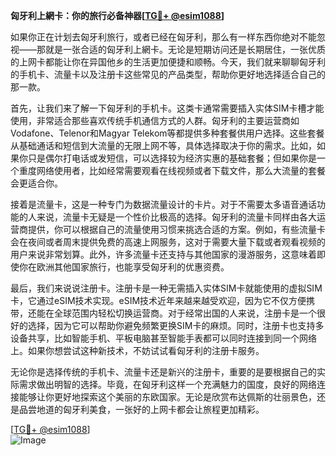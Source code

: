 **匈牙利上網卡：你的旅行必备神器[[TG💪+ @esim1088](https://t.me/s/esim1088)]**

如果你正在计划去匈牙利旅行，或者已经在匈牙利，那么有一样东西你绝对不能忽视——那就是一张合适的匈牙利上網卡。无论是短期访问还是长期居住，一张优质的上网卡都能让你在异国他乡的生活更加便捷和顺畅。今天，我们就来聊聊匈牙利的手机卡、流量卡以及注册卡这些常见的产品类型，帮助你更好地选择适合自己的那一款。

首先，让我们来了解一下匈牙利的手机卡。这类卡通常需要插入实体SIM卡槽才能使用，非常适合那些喜欢传统手机通信方式的人群。匈牙利的主要运营商如Vodafone、Telenor和Magyar Telekom等都提供多种套餐供用户选择。这些套餐从基础通话和短信到大流量的无限上网不等，具体选择取决于你的需求。比如，如果你只是偶尔打电话或发短信，可以选择较为经济实惠的基础套餐；但如果你是一个重度网络使用者，比如经常需要观看在线视频或者下载文件，那么大流量的套餐会更适合你。

接着是流量卡，这是一种专门为数据流量设计的卡片。对于不需要太多语音通话功能的人来说，流量卡无疑是一个性价比极高的选择。匈牙利的流量卡同样由各大运营商提供，你可以根据自己的流量使用习惯来挑选合适的方案。例如，有些流量卡会在夜间或者周末提供免费的高速上网服务，这对于需要大量下载或者观看视频的用户来说非常划算。此外，许多流量卡还支持与其他国家的漫游服务，这意味着即使你在欧洲其他国家旅行，也能享受匈牙利的优惠资费。

最后，我们来说说注册卡。注册卡是一种无需插入实体SIM卡就能使用的虚拟SIM卡，它通过eSIM技术实现。eSIM技术近年来越来越受欢迎，因为它不仅方便携带，还能在全球范围内轻松切换运营商。对于经常出国的人来说，注册卡是一个很好的选择，因为它可以帮助你避免频繁更换SIM卡的麻烦。同时，注册卡也支持多设备共享，比如智能手机、平板电脑甚至智能手表都可以同时连接到同一个网络上。如果你想尝试这种新技术，不妨试试看匈牙利的注册卡服务。

无论你是选择传统的手机卡、流量卡还是新兴的注册卡，重要的是要根据自己的实际需求做出明智的选择。毕竟，在匈牙利这样一个充满魅力的国度，良好的网络连接能够让你更好地探索这个美丽的东欧国家。无论是欣赏布达佩斯的壮丽景色，还是品尝地道的匈牙利美食，一张好的上网卡都会让旅程更加精彩。

[[TG💪+ @esim1088](https://t.me/s/esim1088)]  
![Image](https://i.postimg.cc/4NQfJmqS/Snipaste-2025-05-13-00-14-12.png)